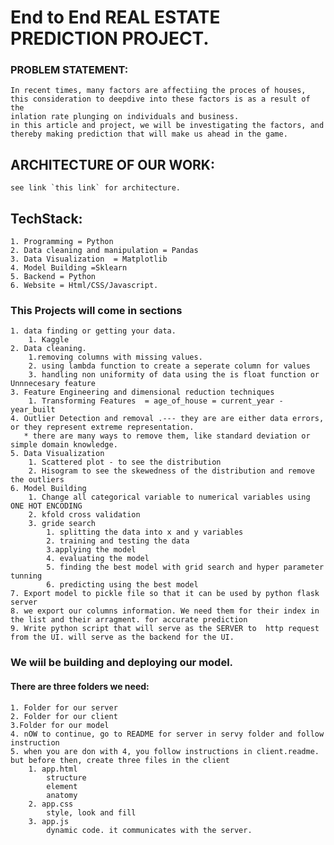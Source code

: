 # End to End REAL ESTATE PREDICTION PROJECT.

### PROBLEM STATEMENT:
    In recent times, many factors are affectiing the proces of houses, this consideration to deepdive into these factors is as a result of the 
    inlation rate plunging on individuals and business.
    in this article and project, we will be investigating the factors, and thereby making prediction that will make us ahead in the game.
## ARCHITECTURE OF OUR WORK:
    see link `this link` for architecture.

## TechStack:
    1. Programming = Python
    2. Data cleaning and manipulation = Pandas
    3. Data Visualization  = Matplotlib
    4. Model Building =Sklearn
    5. Backend = Python
    6. Website = Html/CSS/Javascript.




### This Projects will come in sections
    1. data finding or getting your data.
        1. Kaggle
    2. Data cleaning.
        1.removing columns with missing values.
        2. using lambda function to create a seperate column for values
        3. handling non uniformity of data using the is float function or Unnnecesary feature
    3. Feature Engineering and dimensional reduction techniques
        1. Transforming Features  = age_of_house = current_year - year_built
    4. Outlier Detection and removal .--- they are are either data errors, or they represent extreme representation.
       * there are many ways to remove them, like standard deviation or simple domain knowledge.
    5. Data Visualization
        1. Scattered plot - to see the distribution
        2. Hisogram to see the skewedness of the distribution and remove the outliers
    6. Model Building
        1. Change all categorical variable to numerical variables using ONE HOT ENCODING
        2. kfold cross validation
        3. gride search  
            1. splitting the data into x and y variables 
            2. training and testing the data
            3.applying the model
            4. evaluating the model
            5. finding the best model with grid search and hyper parameter tunning
            6. predicting using the best model
    7. Export model to pickle file so that it can be used by python flask server
    8. we export our columns information. We need them for their index in the list and their arragment. for accurate prediction
    9. Write python script that will serve as the SERVER to  http request from the UI. will serve as the backend for the UI.
       
### We wiil be building and deploying our model. 
#### There are three folders we need:
    1. Folder for our server
    2. Folder for our client
    3.Folder for our model
    4. nOW to continue, go to README for server in servy folder and follow instruction
    5. when you are don with 4, you follow instructions in client.readme. but before then, create three files in the client
        1. app.html
            structure
            element
            anatomy
        2. app.css
            style, look and fill
        3. app.js
            dynamic code. it communicates with the server.
    
